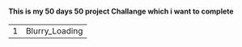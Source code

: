 <h4>This is my 50 days 50 project Challange which i want to complete</h4>
<table>
  <tr>
    <td>1</td>
    <td>Blurry_Loading</td>
  </tr>
  
  
</table>

